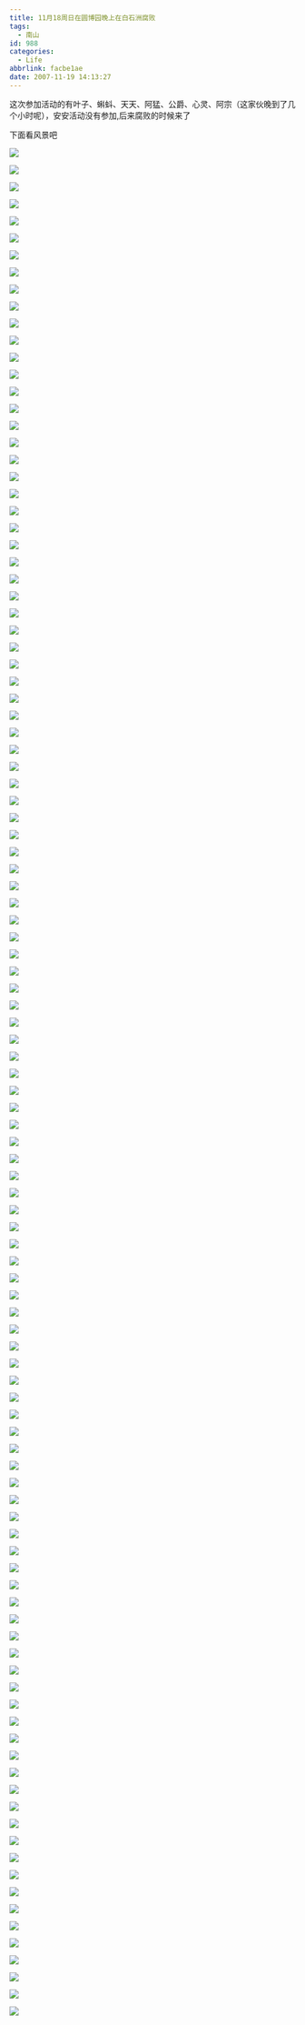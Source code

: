 ```yaml
---
title: 11月18周日在圆博园晚上在白石洲腐败
tags:
  - 南山
id: 988
categories:
  - Life
abbrlink: facbe1ae
date: 2007-11-19 14:13:27
---
```


这次参加活动的有叶子、蝌蚪、天天、阿猛、公爵、心灵、阿宗（这家伙晚到了几个小时呢），安安活动没有参加,后来腐败的时候来了

下面看风景吧

![](/images/2007/11/19_133205_9008.jpg)
<!--more-->
![](/images/2007/11/19_133319_9009.jpg)

![](/images/2007/11/19_133327_9010.jpg)

![](/images/2007/11/19_133335_9011.jpg)

![](/images/2007/11/19_133343_9012.jpg)

![](/images/2007/11/19_133351_9013.jpg)

![](/images/2007/11/19_133407_9014.jpg)

![](/images/2007/11/19_133600_9015.jpg)

![](/images/2007/11/19_133626_9016.jpg)

![](/images/2007/11/19_133634_9017.jpg)

![](/images/2007/11/19_133643_9018.jpg)

![](/images/2007/11/19_133650_9019.jpg)

![](/images/2007/11/19_133657_9020.jpg)

![](/images/2007/11/19_133704_9021.jpg)

![](/images/2007/11/19_133722_9022.jpg)

![](/images/2007/11/19_133729_9023.jpg)

![](/images/2007/11/19_133739_9024.jpg)

![](/images/2007/11/19_133747_9025.jpg)

![](/images/2007/11/19_133753_9026.jpg)

![](/images/2007/11/19_133805_9027.jpg)

![](/images/2007/11/19_133817_9028.jpg)

![](/images/2007/11/19_133825_9029.jpg)

![](/images/2007/11/19_133833_9030.jpg)

![](/images/2007/11/19_133841_9031.jpg)

![](/images/2007/11/19_134535_9032.jpg)

![](/images/2007/11/19_134543_9033.jpg)

![](/images/2007/11/19_134549_9034.jpg)

![](/images/2007/11/19_134556_9035.jpg)

![](/images/2007/11/19_134603_9036.jpg)

![](/images/2007/11/19_134610_9037.jpg)

![](/images/2007/11/19_134618_9038.jpg)

![](/images/2007/11/19_134625_9039.jpg)

![](/images/2007/11/19_134633_9040.jpg)

![](/images/2007/11/19_134640_9041.jpg)

![](/images/2007/11/19_134647_9042.jpg)

![](/images/2007/11/19_134656_9043.jpg)

![](/images/2007/11/19_134702_9044.jpg)

![](/images/2007/11/19_134709_9045.jpg)

![](/images/2007/11/19_134717_9046.jpg)

![](/images/2007/11/19_134724_9047.jpg)

![](/images/2007/11/19_134731_9048.jpg)

![](/images/2007/11/19_134738_9049.jpg)

![](/images/2007/11/19_134745_9050.jpg)

![](/images/2007/11/19_134752_9051.jpg)

![](/images/2007/11/19_134835_9052.jpg)

![](/images/2007/11/19_134842_9053.jpg)

![](/images/2007/11/19_134848_9054.jpg)

![](/images/2007/11/19_134855_9055.jpg)

![](/images/2007/11/19_134919_9056.jpg)

![](/images/2007/11/19_134931_9057.jpg)

![](/images/2007/11/19_134946_9058.jpg)

![](/images/2007/11/19_135008_9059.jpg)

![](/images/2007/11/19_135013_9060.jpg)

![](/images/2007/11/19_135022_9061.jpg)

![](/images/2007/11/19_135140_9062.jpg)

![](/images/2007/11/19_135206_9063.jpg)

![](/images/2007/11/19_135352_9064.jpg)

![](/images/2007/11/19_135359_9065.jpg)

![](/images/2007/11/19_135406_9066.jpg)

![](/images/2007/11/19_135421_9067.jpg)

![](/images/2007/11/19_135428_9068.jpg)

![](/images/2007/11/19_135435_9069.jpg)

![](/images/2007/11/19_135442_9070.jpg)

![](/images/2007/11/19_135448_9071.jpg)

![](/images/2007/11/19_135455_9072.jpg)

![](/images/2007/11/19_135523_9073.jpg)

![](/images/2007/11/19_135600_9074.jpg)

![](/images/2007/11/19_135607_9075.jpg)

![](/images/2007/11/19_135613_9076.jpg)

![](/images/2007/11/19_135648_9077.jpg)

![](/images/2007/11/19_135654_9078.jpg)

![](/images/2007/11/19_135701_9079.jpg)

![](/images/2007/11/19_135707_9080.jpg)

![](/images/2007/11/19_135714_9081.jpg)

![](/images/2007/11/19_135721_9082.jpg)

![](/images/2007/11/19_135756_9083.jpg)

![](/images/2007/11/19_135833_9084.jpg)

![](/images/2007/11/19_135900_9085.jpg)

![](/images/2007/11/19_135910_9086.jpg)

![](/images/2007/11/19_135916_9087.jpg)

![](/images/2007/11/19_135922_9088.jpg)

![](/images/2007/11/19_135930_9089.jpg)

![](/images/2007/11/19_135936_9090.jpg)

![](/images/2007/11/19_135943_9091.jpg)

![](/images/2007/11/19_135950_9092.jpg)

![](/images/2007/11/19_140002_9093.jpg)

![](/images/2007/11/19_140017_9094.jpg)

![](/images/2007/11/19_140024_9095.jpg)

![](/images/2007/11/19_140341_9096.jpg)

![](/images/2007/11/19_140407_9097.jpg)

![](/images/2007/11/19_140426_9098.jpg)

![](/images/2007/11/19_140432_9099.jpg)

![](/images/2007/11/19_140438_9100.jpg)

![](/images/2007/11/19_140445_9101.jpg)

![](/images/2007/11/19_140452_9102.jpg)

![](/images/2007/11/19_140458_9103.jpg)

![](/images/2007/11/19_140505_9104.jpg)

![](/images/2007/11/19_140510_9105.jpg)

![](/images/2007/11/19_140516_9106.jpg)

![](/images/2007/11/19_140522_9107.jpg)

![](/images/2007/11/19_140528_9108.jpg)

![](/images/2007/11/19_140535_9109.jpg)

![](/images/2007/11/19_140541_9110.jpg)

![](/images/2007/11/19_140547_9111.jpg)

![](/images/2007/11/19_141151_9112.jpg)

![](/images/2007/11/19_141159_9113.jpg)

![](/images/2007/11/19_141208_9114.jpg)

![](/images/2007/11/19_141215_9115.jpg)

![](/images/2007/11/19_141226_9116.jpg)

![](/images/2007/11/19_141232_9117.jpg)